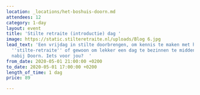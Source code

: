 ```yaml
---
location: _locations/het-boshuis-doorn.md
attendees: 12
category: 1-day
layout: event
title: 'Stilte retraite (introductie) dag '
image: https://static.stilteretraite.nl/uploads/Blog 6.jpg
lead_text: 'Een vrijdag in stilte doorbrengen, om kennis te maken met het concept
  ''stilte-retraite'' of gewoon om lekker een dag te bezinnen te midden van de bossen
  nabij Doorn. Iets voor jou?  '
from_date: 2020-05-01 21:00:00 +0200
to_date: 2020-05-01 17:00:00 +0200
length_of_time: 1 dag
price: 89

---
```

